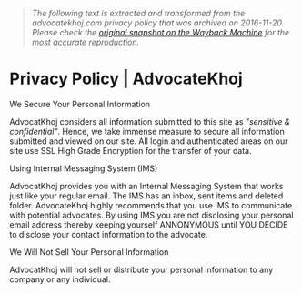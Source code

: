 > *The following text is extracted and transformed from the advocatekhoj.com privacy policy that was archived on 2016-11-20. Please check the [original snapshot on the Wayback Machine](https://web.archive.org/web/20161120111834id_/http%3A//www.advocatekhoj.com/privacy.php) for the most accurate reproduction.*

# Privacy Policy | AdvocateKhoj

We Secure Your Personal Information 

AdvocatKhoj considers all information submitted to this site as _"sensitive & confidential"_. Hence, we take immense measure to secure all information submitted and viewed on our site. All login and authenticated areas on our site use SSL High Grade Encryption for the transfer of your data. 

Using Internal Messaging System (IMS) 

AdvocatKhoj provides you with an Internal Messaging System that works just like your regular email. The IMS has an inbox, sent items and deleted folder. AdvocateKhoj highly recommends that you use IMS to communicate with potential advocates. By using IMS you are not disclosing your personal email address thereby keeping yourself ANNONYMOUS until YOU DECIDE to disclose your contact information to the advocate. 

We Will Not Sell Your Personal Information 

AdvocatKhoj will not sell or distribute your personal information to any company or any individual. 
